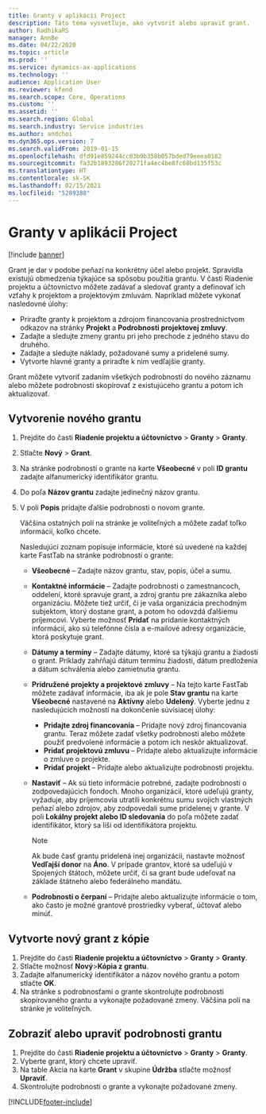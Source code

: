 ```yaml
---
title: Granty v aplikácii Project
description: Táto téma vysvetľuje, ako vytvoriť alebo upraviť grant.
author: RadhikaRS
manager: AnnBe
ms.date: 04/22/2020
ms.topic: article
ms.prod: ''
ms.service: dynamics-ax-applications
ms.technology: ''
audience: Application User
ms.reviewer: kfend
ms.search.scope: Core, Operations
ms.custom: ''
ms.assetid: ''
ms.search.region: Global
ms.search.industry: Service industries
ms.author: andchoi
ms.dyn365.ops.version: 7
ms.search.validFrom: 2019-01-15
ms.openlocfilehash: dfd91e859244cc03b9b358b057bded79eeea0182
ms.sourcegitcommit: fa32b1893286f20271fa4ec4be8fc68bd135f53c
ms.translationtype: HT
ms.contentlocale: sk-SK
ms.lasthandoff: 02/15/2021
ms.locfileid: "5289388"
---
```

# <a name="project-grants"></a>Granty v aplikácii Project

[!include [banner](../includes/banner.md)]

Grant je dar v podobe peňazí na konkrétny účel alebo projekt. Spravidla existujú obmedzenia týkajúce sa spôsobu použitia grantu. V časti Riadenie projektu a účtovníctvo môžete zadávať a sledovať granty a definovať ich vzťahy k projektom a projektovým zmluvám. Napríklad môžete vykonať nasledovné úlohy:

- Priraďte granty k projektom a zdrojom financovania prostredníctvom odkazov na stránky **Projekt** a **Podrobnosti projektovej zmluvy**.
- Zadajte a sledujte zmeny grantu pri jeho prechode z jedného stavu do druhého.
- Zadajte a sledujte náklady, požadované sumy a pridelené sumy.
- Vytvorte hlavné granty a priraďte k nim vedľajšie granty.

Grant môžete vytvoriť zadaním všetkých podrobností do nového záznamu alebo môžete podrobnosti skopírovať z existujúceho grantu a potom ich aktualizovať.

## <a name="create-a-new-grant"></a>Vytvorenie nového grantu

1. Prejdite do časti **Riadenie projektu a účtovníctvo** \> **Granty** \> **Granty**.
2. Stlačte **Nový** \> **Grant**.
3. Na stránke podrobností o grante na karte **Všeobecné** v poli **ID grantu** zadajte alfanumerický identifikátor grantu.
4. Do poľa **Názov grantu** zadajte jedinečný názov grantu.
5. V poli **Popis** pridajte ďalšie podrobnosti o novom grante.

    Väčšina ostatných polí na stránke je voliteľných a môžete zadať toľko informácií, koľko chcete.

    Nasledujúci zoznam popisuje informácie, ktoré sú uvedené na každej karte FastTab na stránke podrobností o grante:

    - **Všeobecné** – Zadajte názov grantu, stav, popis, účel a sumu.
    - **Kontaktné informácie** – Zadajte podrobnosti o zamestnancoch, oddelení, ktoré spravuje grant, a zdroj grantu pre zákazníka alebo organizáciu. Môžete tiež určiť, či je vaša organizácia prechodným subjektom, ktorý dostane grant, a potom ho odovzdá ďalšiemu príjemcovi. Vyberte možnosť **Pridať** na pridanie kontaktných informácií, ako sú telefónne čísla a e-mailové adresy organizácie, ktorá poskytuje grant.
    - **Dátumy a termíny** – Zadajte dátumy, ktoré sa týkajú grantu a žiadosti o grant. Príklady zahŕňajú dátum termínu žiadosti, dátum predloženia a dátum schválenia alebo zamietnutia grantu.
    - **Pridružené projekty a projektové zmluvy** – Na tejto karte FastTab môžete zadávať informácie, iba ak je pole **Stav grantu** na karte **Všeobecné** nastavené na **Aktívny** alebo **Udelený**. Vyberte jednu z nasledujúcich možností na dokončenie súvisiacej úlohy:

        - **Pridajte zdroj financovania** – Pridajte nový zdroj financovania grantu. Teraz môžete zadať všetky podrobnosti alebo môžete použiť predvolené informácie a potom ich neskôr aktualizovať.
        - **Pridať projektovú zmluvu** – Pridajte alebo aktualizujte informácie o zmluve o projekte.
        - **Pridať projekt** – Pridajte alebo aktualizujte podrobnosti projektu.

    - **Nastaviť** – Ak sú tieto informácie potrebné, zadajte podrobnosti o zodpovedajúcich fondoch. Mnoho organizácií, ktoré udeľujú granty, vyžaduje, aby príjemcovia utratili konkrétnu sumu svojich vlastných peňazí alebo zdrojov, aby zodpovedali sume pridelenej v grante. V poli **Lokálny projekt alebo ID sledovania** do poľa môžete zadať identifikátor, ktorý sa líši od identifikátora projektu.

        > [!NOTE]
        > Ak bude časť grantu pridelená inej organizácii, nastavte možnosť **Vedľajší donor** na **Áno**. V prípade grantov, ktoré sa udeľujú v Spojených štátoch, môžete určiť, či sa grant bude udeľovať na základe štátneho alebo federálneho mandátu.

    - **Podrobnosti o čerpaní** – Pridajte alebo aktualizujte informácie o tom, ako často je možné grantové prostriedky vyberať, účtovať alebo minúť.

## <a name="create-a-new-grant-from-a-copy"></a>Vytvorte nový grant z kópie

1. Prejdite do časti **Riadenie projektu a účtovníctvo** \> **Granty** \> **Granty**.
2. Stlačte možnosť **Nový**\>**Kópia z grantu**.
3. Zadajte alfanumerický identifikátor a názov nového grantu a potom stlačte **OK**.
4. Na stránke s podrobnosťami o grante skontrolujte podrobnosti skopírovaného grantu a vykonajte požadované zmeny. Väčšina polí na stránke je voliteľných.

## <a name="view-or-modify-grant-details"></a>Zobraziť alebo upraviť podrobnosti grantu

1. Prejdite do časti **Riadenie projektu a účtovníctvo** \> **Granty** \> **Granty**.
2. Vyberte grant, ktorý chcete upraviť.
3. Na table Akcia na karte **Grant** v skupine **Údržba** stlačte možnosť **Upraviť**.
4. Skontrolujte podrobnosti o grante a vykonajte požadované zmeny.


[!INCLUDE[footer-include](../includes/footer-banner.md)]